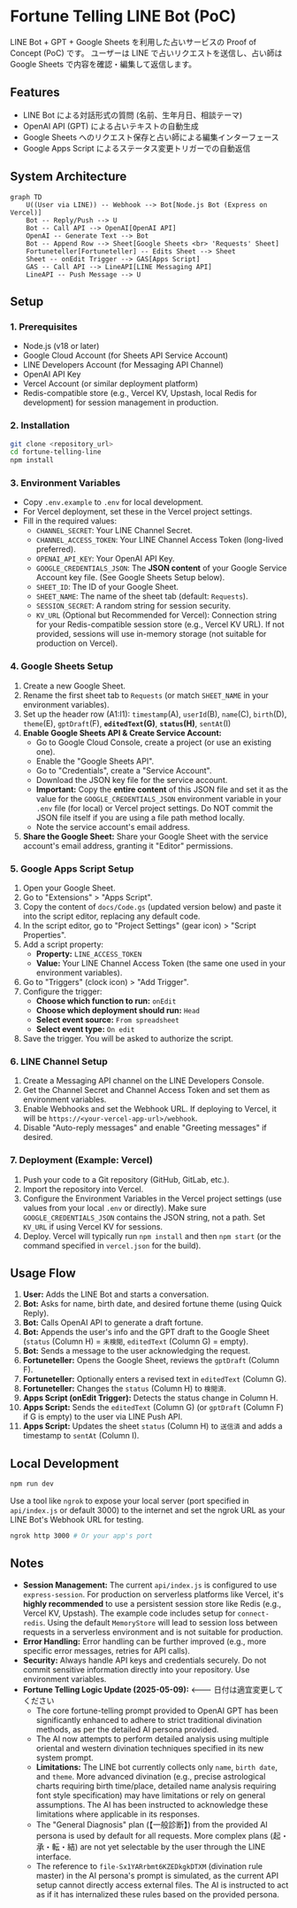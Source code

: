 # Fortune Telling LINE Bot (PoC)

LINE Bot + GPT + Google Sheets を利用した占いサービスの Proof of Concept (PoC) です。
ユーザーは LINE で占いリクエストを送信し、占い師は Google Sheets で内容を確認・編集して返信します。

## Features

- LINE Bot による対話形式の質問 (名前、生年月日、相談テーマ)
- OpenAI API (GPT) による占いテキストの自動生成
- Google Sheets へのリクエスト保存と占い師による編集インターフェース
- Google Apps Script によるステータス変更トリガーでの自動返信

## System Architecture

```mermaid
graph TD
    U((User via LINE)) -- Webhook --> Bot[Node.js Bot (Express on Vercel)]
    Bot -- Reply/Push --> U
    Bot -- Call API --> OpenAI[OpenAI API]
    OpenAI -- Generate Text --> Bot
    Bot -- Append Row --> Sheet[Google Sheets <br> 'Requests' Sheet]
    Fortuneteller[Fortuneteller] -- Edits Sheet --> Sheet
    Sheet -- onEdit Trigger --> GAS[Apps Script]
    GAS -- Call API --> LineAPI[LINE Messaging API]
    LineAPI -- Push Message --> U
```

## Setup

### 1. Prerequisites

- Node.js (v18 or later)
- Google Cloud Account (for Sheets API Service Account)
- LINE Developers Account (for Messaging API Channel)
- OpenAI API Key
- Vercel Account (or similar deployment platform)
- Redis-compatible store (e.g., Vercel KV, Upstash, local Redis for development) for session management in production.

### 2. Installation

```bash
git clone <repository_url>
cd fortune-telling-line
npm install
```

### 3. Environment Variables

- Copy `.env.example` to `.env` for local development.
- For Vercel deployment, set these in the Vercel project settings.
- Fill in the required values:
    - `CHANNEL_SECRET`: Your LINE Channel Secret.
    - `CHANNEL_ACCESS_TOKEN`: Your LINE Channel Access Token (long-lived preferred).
    - `OPENAI_API_KEY`: Your OpenAI API Key.
    - `GOOGLE_CREDENTIALS_JSON`: The **JSON content** of your Google Service Account key file. (See Google Sheets Setup below).
    - `SHEET_ID`: The ID of your Google Sheet.
    - `SHEET_NAME`: The name of the sheet tab (default: `Requests`).
    - `SESSION_SECRET`: A random string for session security.
    - `KV_URL` (Optional but Recommended for Vercel): Connection string for your Redis-compatible session store (e.g., Vercel KV URL). If not provided, sessions will use in-memory storage (not suitable for production on Vercel).

### 4. Google Sheets Setup

1.  Create a new Google Sheet.
2.  Rename the first sheet tab to `Requests` (or match `SHEET_NAME` in your environment variables).
3.  Set up the header row (A1:I1):
    `timestamp`(A), `userId`(B), `name`(C), `birth`(D), `theme`(E), `gptDraft`(F), **`editedText`(G)**, **`status`(H)**, `sentAt`(I)
4.  **Enable Google Sheets API & Create Service Account:**
    - Go to Google Cloud Console, create a project (or use an existing one).
    - Enable the "Google Sheets API".
    - Go to "Credentials", create a "Service Account".
    - Download the JSON key file for the service account.
    - **Important:** Copy the **entire content** of this JSON file and set it as the value for the `GOOGLE_CREDENTIALS_JSON` environment variable in your `.env` file (for local) or Vercel project settings. Do NOT commit the JSON file itself if you are using a file path method locally.
    - Note the service account's email address.
5.  **Share the Google Sheet:** Share your Google Sheet with the service account's email address, granting it "Editor" permissions.

### 5. Google Apps Script Setup

1.  Open your Google Sheet.
2.  Go to "Extensions" > "Apps Script".
3.  Copy the content of `docs/Code.gs` (updated version below) and paste it into the script editor, replacing any default code.
4.  In the script editor, go to "Project Settings" (gear icon) > "Script Properties".
5.  Add a script property:
    - **Property:** `LINE_ACCESS_TOKEN`
    - **Value:** Your LINE Channel Access Token (the same one used in your environment variables).
6.  Go to "Triggers" (clock icon) > "Add Trigger".
7.  Configure the trigger:
    - **Choose which function to run:** `onEdit`
    - **Choose which deployment should run:** `Head`
    - **Select event source:** `From spreadsheet`
    - **Select event type:** `On edit`
8.  Save the trigger. You will be asked to authorize the script.

### 6. LINE Channel Setup

1.  Create a Messaging API channel on the LINE Developers Console.
2.  Get the Channel Secret and Channel Access Token and set them as environment variables.
3.  Enable Webhooks and set the Webhook URL. If deploying to Vercel, it will be `https://<your-vercel-app-url>/webhook`.
4.  Disable "Auto-reply messages" and enable "Greeting messages" if desired.

### 7. Deployment (Example: Vercel)

1.  Push your code to a Git repository (GitHub, GitLab, etc.).
2.  Import the repository into Vercel.
3.  Configure the Environment Variables in the Vercel project settings (use values from your local `.env` or directly). Make sure `GOOGLE_CREDENTIALS_JSON` contains the JSON string, not a path. Set `KV_URL` if using Vercel KV for sessions.
4.  Deploy. Vercel will typically run `npm install` and then `npm start` (or the command specified in `vercel.json` for the build).

## Usage Flow

1.  **User:** Adds the LINE Bot and starts a conversation.
2.  **Bot:** Asks for name, birth date, and desired fortune theme (using Quick Reply).
3.  **Bot:** Calls OpenAI API to generate a draft fortune.
4.  **Bot:** Appends the user's info and the GPT draft to the Google Sheet (`status` (Column H) = `未検閲`, `editedText` (Column G) = empty).
5.  **Bot:** Sends a message to the user acknowledging the request.
6.  **Fortuneteller:** Opens the Google Sheet, reviews the `gptDraft` (Column F).
7.  **Fortuneteller:** Optionally enters a revised text in `editedText` (Column G).
8.  **Fortuneteller:** Changes the `status` (Column H) to `検閲済`.
9.  **Apps Script (onEdit Trigger):** Detects the status change in Column H.
10. **Apps Script:** Sends the `editedText` (Column G) (or `gptDraft` (Column F) if G is empty) to the user via LINE Push API.
11. **Apps Script:** Updates the sheet `status` (Column H) to `送信済` and adds a timestamp to `sentAt` (Column I).

## Local Development

```bash
npm run dev
```

Use a tool like `ngrok` to expose your local server (port specified in `api/index.js` or default 3000) to the internet and set the ngrok URL as your LINE Bot's Webhook URL for testing.

```bash
ngrok http 3000 # Or your app's port
```

## Notes

- **Session Management:** The current `api/index.js` is configured to use `express-session`. For production on serverless platforms like Vercel, it's **highly recommended** to use a persistent session store like Redis (e.g., Vercel KV, Upstash). The example code includes setup for `connect-redis`. Using the default `MemoryStore` will lead to session loss between requests in a serverless environment and is not suitable for production.
- **Error Handling:** Error handling can be further improved (e.g., more specific error messages, retries for API calls).
- **Security:** Always handle API keys and credentials securely. Do not commit sensitive information directly into your repository. Use environment variables.
- **Fortune Telling Logic Update (2025-05-09):** <--- 日付は適宜変更してください
    - The core fortune-telling prompt provided to OpenAI GPT has been significantly enhanced to adhere to strict traditional divination methods, as per the detailed AI persona provided.
    - The AI now attempts to perform detailed analysis using multiple oriental and western divination techniques specified in its new system prompt.
    - **Limitations:** The LINE bot currently collects only `name`, `birth date`, and `theme`. More advanced divination (e.g., precise astrological charts requiring birth time/place, detailed name analysis requiring font style specification) may have limitations or rely on general assumptions. The AI has been instructed to acknowledge these limitations where applicable in its responses.
    - The "General Diagnosis" plan (【一般診断】) from the provided AI persona is used by default for all requests. More complex plans (起・承・転・結) are not yet selectable by the user through the LINE interface.
    - The reference to `file-Sx1YARrbmt6KZEDkgkDTXM` (divination rule master) in the AI persona's prompt is simulated, as the current API setup cannot directly access external files. The AI is instructed to act as if it has internalized these rules based on the provided persona.
